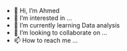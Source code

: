 - 👋 Hi, I’m Ahmed
- 👀 I’m interested in ...
- 🌱 I’m currently learning Data analysis
- 💞️ I’m looking to collaborate on ...
- 📫 How to reach me ...

<!---
focusbocus/focusbocus is a ✨ special ✨ repository because its `README.md` (this file) appears on your GitHub profile.
You can click the Preview link to take a look at your changes.
--->
